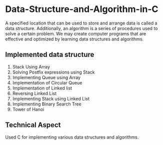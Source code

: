 # Data-Structure-and-Algorithm-in-C

A specified location that can be used to store and arrange data is called a data structure. Additionally, an algorithm is a series of procedures used to solve a certain problem. We may create computer programs that are effective and optimized by learning data structures and algorithms.

## Implemented data structure

1. Stack Using Array
2. Solving Postfix expressions using Stack
3. Implementing Queue using Array
4. Implementation of Circular Queue
5. Implementation of Linked list
6. Reversing Linked List
7. Implementing Stack using Linked List
8. Implementing Binary Search Tree
9. Tower of Hanoi

## Technical Aspect

Used C for implementing various data structures and algorithms.
